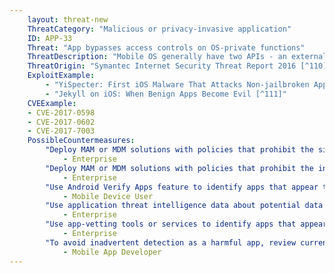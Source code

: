 ```yaml
---
    layout: threat-new
    ThreatCategory: "Malicious or privacy-invasive application"
    ID: APP-33
    Threat: "App bypasses access controls on OS-private functions"
    ThreatDescription: "Mobile OS generally have two APIs - an external API that is available to public developers, and a private API that is restricted to the OS and built-in applications. Access control mechanisms implemented at the OS level may have vulnerabilities that allow 3rd party apps to successfully execute private API functions. Mobile OS app stores have since improved detection of a direct attempt by an app to call a private OS function."
    ThreatOrigin: "Symantec Internet Security Threat Report 2016 [^110]"
    ExploitExample:
        - "YiSpecter: First iOS Malware That Attacks Non-jailbroken Apple iOS Devices by Abusing Private APIs [^43]"
        - "Jekyll on iOS: When Benign Apps Become Evil [^111]"
    CVEExample:
    - CVE-2017-0598
    - CVE-2017-0602
    - CVE-2017-7003
    PossibleCountermeasures:
        "Deploy MAM or MDM solutions with policies that prohibit the side-loading of apps, which may bypass security checks on the app.":
            - Enterprise
        "Deploy MAM or MDM solutions with policies that prohibit the installation of apps from 3rd party (unofficial) app stores.":
            - Enterprise
        "Use Android Verify Apps feature to identify apps that appear to abuse the OS API to gather sensitive data.":
            - Mobile Device User
        "Use application threat intelligence data about potential data collection risks associated with apps installed on COPE or BYOD devices":
            - Enterprise
        "Use app-vetting tools or services to identify apps that appear to abuse the OS API to gather sensitive data.":
            - Enterprise
        "To avoid inadvertent detection as a harmful app, review current developer documentation for the supporting OS and always use the recommended API calls to deliver app functionality.":
            - Mobile App Developer
---
```

